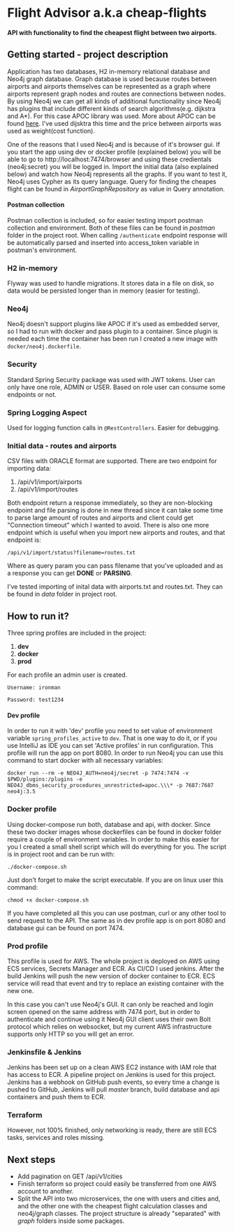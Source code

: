 # Flight Advisor a.k.a cheap-flights
#### API with functionality to find the cheapest flight between two airports.

## Getting started - project description
Application has two databases, H2 in-memory relational database and Neo4j graph database. Graph database
is used because routes between airports and airports themselves can be represented as a graph where airports represent graph nodes
and routes are connections between nodes. By using Neo4j we can get all kinds of additional functionality since Neo4j has plugins that 
include different kinds of search algorithms(e.g. dijkstra and A*). For this case APOC library was used. More about APOC can be found [here](https://neo4j.com/docs/labs/apoc/current/).
I've used dijsktra this time and the price between airports was used as weight(cost function).

One of the reasons that I used Neo4j and is because of it's browser gui. If you start the app using dev or docker profile
(explained below) you will be able to go to http://localhost:7474/browser and using these credientals (neo4j:secret) 
you will be logged in. Import the initial data (also explained below) and watch how Neo4j represents all the graphs. If you want to 
test it, Neo4j uses Cypher as its query language. Query for finding the cheapes flight can be found in _AirportGraphRepository_ as value in Query annotation.  

#### Postman collection
Postman collection is included, so for easier testing import postman collection and environment. Both of these files can be found in 
_postman_ folder in the project root.
When calling ```/authenticate``` endpoint response will be automatically parsed and inserted into access_token variable in postman's environment.

### H2 in-memory
Flyway was used to handle migrations. It stores data in a file on disk, so data would be persisted longer than in memory (easier for testing).

### Neo4j 
Neo4j doesn't support plugins like APOC if it's used as embedded server, so I had to run with docker and pass plugin to a container.
Since plugin is needed each time the container has been run I created a new image with ````docker/neo4j.dockerfile````.

### Security
Standard Spring Security package was used with JWT tokens. User can only have one role, ADMIN or USER. Based on 
role user can consume some endpoints or not. 

### Spring Logging Aspect
Used for logging function calls in ````@RestControllers````. Easier for debugging.

### Initial data - routes and airports
CSV files with ORACLE format are supported. There are two endpoint for importing data:
1. /api/v1/import/airports
2. /api/v1/import/routes

Both endpoint return a response immediately, so they are non-blocking endpoint and file parsing is done in 
new thread since it can take some time to parse large amount of routes and airports and client could get "Connection timeout" which I
wanted to avoid. There is also one more endpoint which is useful when you import new airports and routes, and that endpoint is:
````
/api/v1/import/status?filename=routes.txt
````
Where as query param you can pass filename that you've uploaded and as a response you can get **DONE** or **PARSING**.

I've tested importing of inital data with airports.txt and routes.txt. They can be found in _data_ folder in project root.

## How to run it?

Three spring profiles are included in the project: 

1. **dev**
2. **docker**
3. **prod**

For each profile an admin user is created.
```
Username: ironman

Password: test1234
```
#### **Dev** profile
In order to run it with 'dev' profile you need to set value of environment variable ```spring_profiles_active``` to ```dev```. 
That is one way to do it, or if you use IntelliJ as IDE you can set 'Active profiles' in run configuration. This 
profile will run the app on port 8080. In order to run Neo4j you can use this command to start docker with all necessary variables:
```
docker run --rm -e NEO4J_AUTH=neo4j/secret -p 7474:7474 -v $PWD/plugins:/plugins -e NEO4J_dbms_security_procedures_unrestricted=apoc.\\\* -p 7687:7687 neo4j:3.5
```

### **Docker** profile
Using docker-compose run both, database and api, with docker. Since these two docker images whose dockerfiles can be found in docker folder
require a couple of environment variables. In order to make this easier for you I created a small shell script which will do everything for you.
The script is in project root and can be run with:
```
./docker-compose.sh
```
Just don't forget to make the script executable. If you are on linux user this command:
```shell script
chmod +x docker-compose.sh
```
If you have completed all this you can use postman, curl or any other tool to send request to the API. The same as in dev profile app is on port 8080 and database gui can be found on port 7474.

### **Prod** profile
This profile is used for AWS. The whole project is deployed on AWS using ECS services, Secrets Manager and ECR.
As CI/CD I used jenkins. After the build Jenkins will push the new version of docker container to ECR. ECS service will read that event and try to replace an existing container with the new one.

In this case you can't use Neo4j's GUI. It can only be reached and login screen opened on the same address with 7474 port,
 but in order to authenticate and continue using it Neo4j GUI client uses their own Bolt protocol which relies on websocket, but 
 my current AWS infrastructure supports only HTTP so you will get an error.  

### Jenkinsfile & Jenkins
Jenkins has been set up on a clean AWS EC2 instance with IAM role that has access to ECR. A pipeline project on Jenkins is used for this project. Jenkins has a webhook on GitHub push events, so every time a change is pushed to GitHub, Jenkins will pull _master_ 
branch, build database and api containers and push them to ECR.

### Terraform
However, not 100% finished, only networking is ready, there are still ECS tasks, services and roles missing.

## Next steps
* Add pagination on GET /api/v1/cities
* Finish terraform so project could easily be transferred from one AWS account to another. 
* Split the API into two microservices, the one with users and cities and, and the other one with the cheapest flight calculation classes and neo4j/graph classes. 
The project structure is already "separated" with _graph_ folders inside some packages.



 


